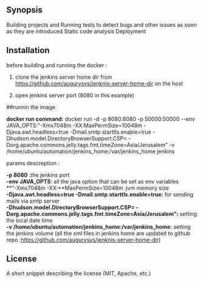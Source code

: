## Synopsis

Building projects and 
Running tests to detect bugs and other issues as soon as they are introduced
Static code analysis
Deployment


## Installation
 
 before building and running the docker :
 
1. clone the jenkins server home dir from https://github.com/augurysys/jenknis-server-home-dir on the host

2. open jenkins server port (8080 in this example)

 
##runnin the image 



 
**docker run command:** docker run -d -p 8080:8080 -p 50000:50000 --env JAVA_OPTS:"-Xmx7048m -XX:MaxPermSize=10048m -Djava.awt.headless=true -Dmail.smtp.starttls.enable=true -Dhudson.model.DirectoryBrowserSupport.CSP= -Dorg.apache.commons.jelly.tags.fmt.timeZone=Asia/Jerusalem" -v /home/ubuntu/automation/jenkins_home:/var/jenkins_home jenkins

params descreption :

 **-p 8080** :the jenkins port \
 **-env JAVA_OPTS**: all the java option that can be set as env variables \
**"-Xmx7048m -XX:**MaxPermSize=10048m  :jvm memory size \
 **-Djava.awt.headless=true -Dmail.smtp.starttls.enable=true:**   for sending mails via smtp server\
**-Dhudson.model.DirectoryBrowserSupport.CSP= -Dorg.apache.commons.jelly.tags.fmt.timeZone=Asia/Jerusalem":**   setting the local date time\
 **-v /home/ubuntu/automation/jenkins_home:/var/jenkins_home:**   setting the jenkins volume (all the xml files in jenkins home are updated to github repo :https://github.com/augurysys/jenknis-server-home-dir)


## License

A short snippet describing the license (MIT, Apache, etc.)












 

 

